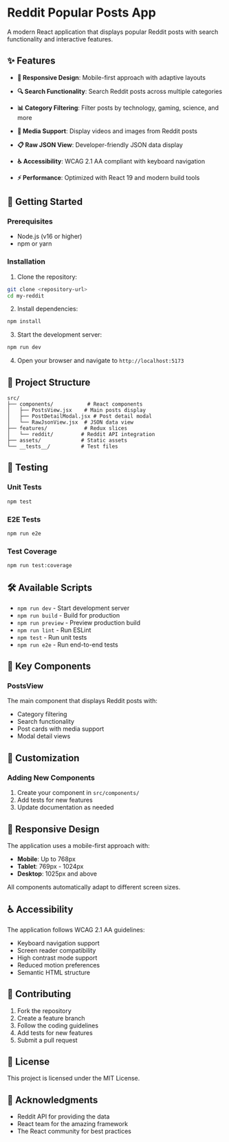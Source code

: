 # Reddit Popular Posts App

A modern React application that displays popular Reddit posts with search functionality and interactive features.

## ✨ Features

- **📱 Responsive Design**: Mobile-first approach with adaptive layouts

- **🔍 Search Functionality**: Search Reddit posts across multiple categories
- **📊 Category Filtering**: Filter posts by technology, gaming, science, and more
- **🎥 Media Support**: Display videos and images from Reddit posts
- **📋 Raw JSON View**: Developer-friendly JSON data display
- **♿ Accessibility**: WCAG 2.1 AA compliant with keyboard navigation
- **⚡ Performance**: Optimized with React 19 and modern build tools





## 🚀 Getting Started

### Prerequisites

- Node.js (v16 or higher)
- npm or yarn

### Installation

1. Clone the repository:
```bash
git clone <repository-url>
cd my-reddit
```

2. Install dependencies:
```bash
npm install
```

3. Start the development server:
```bash
npm run dev
```

4. Open your browser and navigate to `http://localhost:5173`

## 📁 Project Structure

```
src/
├── components/           # React components
│   ├── PostsView.jsx    # Main posts display
│   ├── PostDetailModal.jsx # Post detail modal
│   └── RawJsonView.jsx  # JSON data view
├── features/            # Redux slices
│   └── reddit/         # Reddit API integration
├── assets/             # Static assets
└── __tests__/          # Test files
```

## 🧪 Testing

### Unit Tests
```bash
npm test
```

### E2E Tests
```bash
npm run e2e
```

### Test Coverage
```bash
npm run test:coverage
```

## 🛠️ Available Scripts

- `npm run dev` - Start development server
- `npm run build` - Build for production
- `npm run preview` - Preview production build
- `npm run lint` - Run ESLint
- `npm test` - Run unit tests
- `npm run e2e` - Run end-to-end tests

## 🎯 Key Components

### PostsView
The main component that displays Reddit posts with:
- Category filtering
- Search functionality
- Post cards with media support
- Modal detail views




## 🔧 Customization

### Adding New Components

1. Create your component in `src/components/`
2. Add tests for new features
3. Update documentation as needed

## 📱 Responsive Design

The application uses a mobile-first approach with:
- **Mobile**: Up to 768px
- **Tablet**: 769px - 1024px  
- **Desktop**: 1025px and above

All components automatically adapt to different screen sizes.

## ♿ Accessibility

The application follows WCAG 2.1 AA guidelines:
- Keyboard navigation support
- Screen reader compatibility
- High contrast mode support
- Reduced motion preferences
- Semantic HTML structure

## 🤝 Contributing

1. Fork the repository
2. Create a feature branch
3. Follow the coding guidelines
4. Add tests for new features
5. Submit a pull request

## 📄 License

This project is licensed under the MIT License.

## 🙏 Acknowledgments

- Reddit API for providing the data
- React team for the amazing framework
- The React community for best practices
